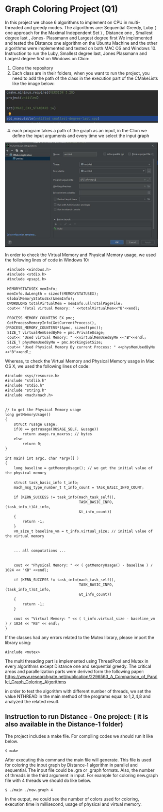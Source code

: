 # Graph Coloring Project (Q1)
In this project we chose 6 algorithms to implement on CPU in multi-threaded and greedy modes. 
The algorithms are: Sequential Greedy, Luby ( one approach for the Maximal Independent Set ) , Distance one , Smallest degree last , Jones- Plassmann and Largest degree first
We implemented and tested the Distance one algorithm on the Ubuntu Machine and the other algorithms were implemented and tested on both MAC OS and Windows 10.
Instruction to run the Luby, Smallest degree last, Jones Plassmann and Largest degree first on Windows on Clion:
1. Clone the repository
2. Each class are in their folders, when you want to run the project, you need to add the path of the class in the execution part of the CMakeLists like the image below:

![CMake Lists](https://github.com/mahtabnik-polito/gragh-coloring/blob/main/images/cmake.JPG?raw=true "CMake Lists")

4. each program takes a path of the graph as an input, in the Clion we define the input arguments and every time we select the input graph

![defile the input argument](https://github.com/mahtabnik-polito/gragh-coloring/blob/main/images/files.JPG?raw=true "defile the input argument")

In order to check the Virtual Memory and Physical Memory usage, we used the following lines of code in Windows 10:

     #include <windows.h>
     #include <stdio.h>
     #include <psapi.h>

     MEMORYSTATUSEX memInfo;
     memInfo.dwLength = sizeof(MEMORYSTATUSEX);
     GlobalMemoryStatusEx(&memInfo);
     DWORDLONG totalVirtualMem = memInfo.ullTotalPageFile;
     cout<< "Total virtual Memory: " <<totalVirtualMem<<"B"<<endl;

     PROCESS_MEMORY_COUNTERS_EX pmc;
     GetProcessMemoryInfo(GetCurrentProcess(), (PROCESS_MEMORY_COUNTERS*)&pmc, sizeof(pmc));
     SIZE_T virtualMemUsedByMe = pmc.PrivateUsage;
     cout<< "Used virtual Memory: " <<virtualMemUsedByMe <<"B"<<endl;
     SIZE_T physMemUsedByMe = pmc.WorkingSetSize;
     cout<< "Used Physical Memory By current Process: " <<physMemUsedByMe <<"B"<<endl;
    
    
Whereas, to check the Virtual Memory and Physical Memory usage in Mac OS X, we used the following lines of code:

    #include <sys/resource.h>
    #include "stdlib.h"
    #include "stdio.h"
    #include "string.h"
    #include <mach/mach.h>


    // to get the Physical Memory usage
    long getMemoryUsage()
    {
        struct rusage usage;
        if(0 == getrusage(RUSAGE_SELF, &usage))
            return usage.ru_maxrss; // bytes
        else
            return 0;
    }
    
    int main( int argc, char *argv[] )
    {
        long baseline = getMemoryUsage(); // we get the initial value of the physical memory 

        struct task_basic_info t_info;
        mach_msg_type_number_t t_info_count = TASK_BASIC_INFO_COUNT;

        if (KERN_SUCCESS != task_info(mach_task_self(),
                                      TASK_BASIC_INFO, (task_info_t)&t_info,
                                      &t_info_count))
        {
            return -1;
        }
        vm_size_t baseline_vm = t_info.virtual_size; // initial value of the virtual memory
        
        
        ... all computations ...
        
        
        cout << "Physical Memory: " << ( getMemoryUsage() - baseline ) / 1024 << "KB" <<endl;

        if (KERN_SUCCESS != task_info(mach_task_self(),
                                      TASK_BASIC_INFO, (task_info_t)&t_info,
                                      &t_info_count))
        {
            return -1;
        }

        cout << "Virtual Memory: " << ( t_info.virtual_size - baseline_vm ) / 1024 << "KB" << endl;
    }

    
If the classes had any errors related to the Mutex library, please import the library using:

    #include <mutex>
    
The multi threading part is implemented using ThreadPool and Mutex in every algorithms except Distance one and sequential greedy. The critical areas and parallelization parts were derived form the following paper:
https://www.researchgate.net/publication/2296563_A_Comparison_of_Parallel_Graph_Coloring_Algorithms

in order to test the algorithm with different number of threads, we set the value NTHREAD in the main method of the programs equal to 1,2,4,8 and analyzed the related result.

## Instruction to run Distance - One project: ( it is also available in the Distance-1 folder)

The project includes a make file. For compiling codes we should run it like below.

    $ make

After executing this command the main file will generate. This file is used for coloring the input graph by Distance-1 algorithm in parallel and sequential.
The input file could be .gra or .graph formats. Also, the number of threads in the third argument in input.
For example for coloring new.graph file with 4 threads we should do like below.

    $ ./main ./new.graph 4

In the output, we could see the number of colors used for coloring, execution time in millisecond, usage of physical and virtual memory.

